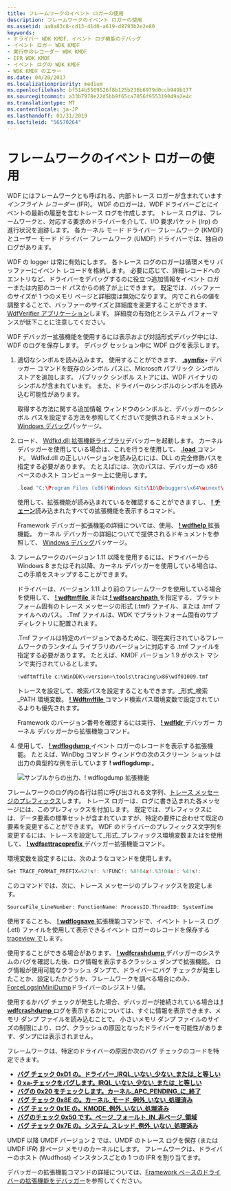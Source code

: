 ```yaml
---
title: フレームワークのイベント ロガーの使用
description: フレームワークのイベント ロガーの使用
ms.assetid: aa0a83c8-cd13-41d0-a619-d8793b2e2e80
keywords:
- ドライバー WDK KMDF、イベント ログ機能のデバッグ
- イベント ロガー WDK KMDF
- 実行中のレコーダー WDK KMDF
- IFR WDK KMDF
- イベント ログの WDK KMDF
- WDK KMDF のエラー
ms.date: 04/20/2017
ms.localizationpriority: medium
ms.openlocfilehash: bf514b5569526f8b125b236b6979d0ccb949b177
ms.sourcegitcommit: a33b7978e22d5bb9f65ca7056f955319049a2e4c
ms.translationtype: MT
ms.contentlocale: ja-JP
ms.lasthandoff: 01/31/2019
ms.locfileid: "56570264"
---
```

# <a name="using-the-frameworks-event-logger"></a>フレームワークのイベント ロガーの使用


WDF にはフレームワークとも呼ばれる、内部トレース ロガーが含まれています*インフライト レコーダー* (IFR)。 WDF のロガーは、WDF ドライバーごとにイベントの最新の履歴を含むトレース ログを作成します。 トレース ログは、フレームワークと、対応する要求のドライバーを介して、I/O 要求パケット (Irp) の進行状況を追跡します。 各カーネル モード ドライバー フレームワーク (KMDF) とユーザー モード ドライバー フレームワーク (UMDF) ドライバーでは、独自のログがあります。

WDF の logger は常に有効にします。 各トレース ログのロガーは循環メモリ バッファーにイベント レコードを格納します。 必要に応じて、詳細レコードへのエントリなど、ドライバーをデバッグするのに役立つ追加情報をイベント ロガーまたは内部のコード パスからの終了が上にできます。 既定では、バッファーのサイズが 1 つのメモリ ページと詳細度は無効になります。 内でこれらの値を調整することで、バッファーのサイズと詳細度を変更することができます、 [WdfVerifier アプリケーション](https://msdn.microsoft.com/library/windows/hardware/ff556129)します。 詳細度の有効化とシステム パフォーマンスが低下ことに注意してください。

WDF デバッガー拡張機能を使用するには表示および対話形式デバッグ中には、WDF のログを保存します。 デバッグ セッション中に WDF ログを表示します。

1.  適切なシンボルを読み込みます。 使用することができます、 [ **.symfix**](https://msdn.microsoft.com/library/windows/hardware/ff565400)+ デバッガー コマンドを既存のシンボル パスに、Microsoft パブリック シンボル ストアを追加します。 パブリック シンボル ストアには、WDF バイナリのシンボルが含まれています。 また、ドライバーのシンボルのシンボルを読み込む可能性があります。

    取得する方法に関する追加情報 ウィンドウのシンボルと、デバッガーのシンボル パスを設定する方法を参照してくださいで提供されるドキュメント、 [Windows デバッグ](https://msdn.microsoft.com/library/windows/hardware/ff551063)パッケージ。

2.  ロード、 [Wdfkd.dll 拡張機能ライブラリ](debugger-extensions-for-kmdf-drivers.md)デバッガーを起動します。 カーネル デバッガーを使用している場合は、これを行うを使用して、 [ **.load** ](https://msdn.microsoft.com/library/windows/hardware/ff563964)コマンド。 Wdfkd.dll の正しいバージョンを読み込むには、DLL の完全修飾パスを指定する必要があります。 たとえばには、次のパスは、デバッガーの x86 ベースのホスト コンピューター上に使用します。

    ```cpp
    .load "C:\Program Files (x86)\Windows Kits\10\Debuggers\x64\winext\wdfkd.dll"
    ```

    使用して、拡張機能が読み込まれているを確認することができますし、 [ **! チェーン**](https://msdn.microsoft.com/library/windows/hardware/ff562212)読み込まれたすべての拡張機能を表示するコマンド。

    Framework デバッガー拡張機能の詳細については、使用、 [ **! wdfhelp** ](https://msdn.microsoft.com/library/windows/hardware/ff565761)拡張機能。 カーネル デバッガーの詳細についてで提供されるドキュメントを参照して、 [Windows デバッグ](https://msdn.microsoft.com/library/windows/hardware/ff551063)パッケージ。

3.  フレームワークのバージョン 1.11 以降を使用するには、ドライバーから Windows 8 またはそれ以降、カーネル デバッガーを使用している場合は、この手順をスキップすることができます。

    ドライバーは、バージョン 1.11 より前のフレームワークを使用している場合を使用して、 [ **! wdftmffile** ](https://msdn.microsoft.com/library/windows/hardware/ff566128)または[ **! wdfsearchpath** ](https://msdn.microsoft.com/library/windows/hardware/ff566120)を指定する、プラットフォーム固有のトレース メッセージの形式 (.tmf) ファイル、または .tmf ファイルへのパス。 .Tmf ファイルは、WDK でプラットフォーム固有のサブディレクトリに配置されます。

    .Tmf ファイルは特定のバージョンであるために、現在実行されているフレームワークのランタイム ライブラリのバージョンに対応する .tmf ファイルを指定する必要があります。 たとえば、KMDF バージョン 1.9 がホスト マシンで実行されているとします。

    ```cpp
    !wdftmffile c:\WinDDK\<version>\tools\tracing\x86\wdf01009.tmf
    ```

    トレースを設定して、検索パスを設定することもできます。\_形式\_検索\_PATH 環境変数。 [ **! Wdftmffile** ](https://msdn.microsoft.com/library/windows/hardware/ff566128)コマンド検索パス環境変数で設定されているよりも優先されます。

    Framework のバージョン番号を確認するには実行、 [ **! wdfldr** ](https://msdn.microsoft.com/library/windows/hardware/ff565803)デバッガー カーネル デバッガーから拡張機能コマンド。

4.  使用して、 [ **! wdflogdump** ](https://msdn.microsoft.com/library/windows/hardware/ff565805)イベント ロガーのレコードを表示する拡張機能。 たとえば、WinDbg コマンド ウィンドウの次のスクリーン ショットは出力の典型的な例を示しています **! wdflogdump**:。

    ![サンプルからの出力、! wdflogdump 拡張機能](images/kmdf-using-wdflogdump.png)

フレームワークのログ内の各行は前に呼び出される文字列、[トレース メッセージのプレフィックス](https://msdn.microsoft.com/library/windows/hardware/ff553941)します。 トレース ロガーは、ログに書き込まれた各メッセージには、このプレフィックスを付加します。 既定では、プレフィックスには、データ要素の標準セットが含まれていますが、特定の要件に合わせて既定の要素を変更することができます。 WDF のドライバーのプレフィックス文字列を変更するには、トレースを設定して\_形式\_プレフィックス環境変数またはを使用して、 [ **! wdfsettraceprefix** ](https://msdn.microsoft.com/library/windows/hardware/ff566123)デバッガー拡張機能コマンド。

環境変数を設定するには、次のようなコマンドを使用します。

```cpp
Set TRACE_FORMAT_PREFIX=%2!s!: %!FUNC!: %8!04x!.%3!04x!: %4!s!:
```

このコマンドでは、次に、トレース メッセージのプレフィックスを設定します。

```cpp
SourceFile_LineNumber: FunctionName: ProcessID.ThreadID: SystemTime
```

使用することも、 [ **! wdflogsave** ](https://msdn.microsoft.com/library/windows/hardware/ff566102)拡張機能コマンドで、イベント トレース ログ (.etl) ファイルを使用して表示できるイベント ロガーのレコードを保存する[traceview で](https://msdn.microsoft.com/library/windows/hardware/ff553872)します。

使用することができる場合があります、 [ **! wdfcrashdump** ](https://msdn.microsoft.com/library/windows/hardware/ff565682)デバッガーのシステムのバグを確認した後、ログ情報を表示するクラッシュ ダンプで拡張機能。 ログ情報が使用可能なクラッシュ ダンプで、ドライバーにバグ チェックが発生したことか、設定したかどうか、フレームワークを調べる場合にのみ、 [ForceLogsInMiniDump](registry-values-for-debugging-kmdf-drivers.md)ドライバーのレジストリ値。

使用するかバグ チェックが発生した場合、デバッガーが接続されている場合は[ **! wdfcrashdump** ](https://msdn.microsoft.com/library/windows/hardware/ff565682)ログを表示するかについては、すぐに情報を表示できます、メモリ ダンプ ファイルを読み込むことで。 小さいメモリ ダンプ ファイルのサイズの制限により、ログ、クラッシュの原因となったドライバーを可能性があります、ダンプには表示されません。

フレームワークは、特定のドライバーの原因か次のバグ チェックのコードを特定できます。

-   [**バグ チェック 0xD1 の。ドライバー\_IRQL\_いない\_少ない\_または\_と等しい**](https://msdn.microsoft.com/library/windows/hardware/ff560244)
-   [**0 xa-チェックをバグします。IRQL\_いない\_少ない\_または\_と等しい**](https://msdn.microsoft.com/library/windows/hardware/ff560129)
-   [**バグの 0x20 をチェックします。カーネル\_APC\_PENDING\_に\_終了**](https://msdn.microsoft.com/library/windows/hardware/ff557421)
-   [**バグ チェック 0x8E の。カーネル\_モード\_例外\_いない\_処理済み**](https://msdn.microsoft.com/library/windows/hardware/ff559271)
-   [**バグ チェック 0x1E の。KMODE\_例外\_いない\_処理済み**](https://msdn.microsoft.com/library/windows/hardware/ff557408)
-   [**バグのチェック 0x50 です。ページ\_フォールト\_IN\_非ページ\_領域**](https://msdn.microsoft.com/library/windows/hardware/ff559023)
-   [**バグ チェック 0x7E の。システム\_スレッド\_例外\_いない\_処理済み**](https://msdn.microsoft.com/library/windows/hardware/ff559239)

UMDF 以降 UMDF バージョン 2 では、UMDF のトレース ログを保存 (または UMDF *IFR*) 非ページ メモリのカーネルにします。 フレームワークは、ドライバーのホスト (Wudfhost) インスタンスごとの 1 つの IFR を割り当てます。

デバッガーの拡張機能コマンドの詳細については、[Framework ベースのドライバーの拡張機能をデバッガー](debugger-extensions-for-kmdf-drivers.md)を参照してください。

 

 





